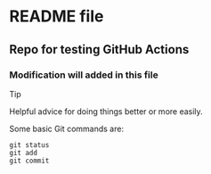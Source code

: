 # README file 
## Repo for testing GitHub Actions
### Modification will added in this file

> [!TIP]
> Helpful advice for doing things better or more easily.

Some basic Git commands are:
```
git status
git add
git commit
```

